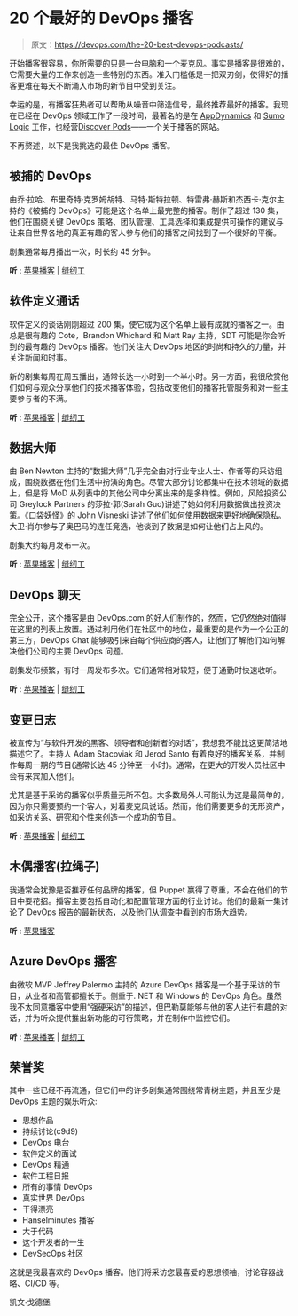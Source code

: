 # 20 个最好的 DevOps 播客

> 原文：<https://devops.com/the-20-best-devops-podcasts/>

开始播客很容易，你所需要的只是一台电脑和一个麦克风。事实是播客是很难的，它需要大量的工作来创造一些特别的东西。准入门槛低是一把双刃剑，使得好的播客更难在每天不断涌入市场的新节目中受到关注。

幸运的是，有播客狂热者可以帮助从噪音中筛选信号，最终推荐最好的播客。我现在已经在 DevOps 领域工作了一段时间，最著名的是在 [AppDynamics](https://www.appdynamics.com/) 和 [Sumo Logic](https://www.sumologic.com/) 工作，也经营[Discover Pods](https://discoverpods.com/)——一个关于播客的网站。

不再赘述，以下是我挑选的最佳 DevOps 播客。

## 被捕的 DevOps

由乔·拉哈、布里奇特·克罗姆胡特、马特·斯特拉顿、特雷弗·赫斯和杰西卡·克尔主持的《被捕的 DevOps》可能是这个名单上最完整的播客。制作了超过 130 集，他们在围绕关键 DevOps 策略、团队管理、工具选择和集成提供可操作的建议与让来自世界各地的真正有趣的客人参与他们的播客之间找到了一个很好的平衡。

剧集通常每月播出一次，时长约 45 分钟。

**听** : [苹果播客](https://podcasts.apple.com/us/podcast/arrested-devops/id773888088) | [缝纫工](https://www.stitcher.com/podcast/arrested-devops-2/arrested-devops)

## 软件定义通话

软件定义的谈话刚刚超过 200 集，使它成为这个名单上最有成就的播客之一。由总是很有趣的 Cote，Brandon Whichard 和 Matt Ray 主持，SDT 可能是你会听到的最有趣的 DevOps 播客。他们关注大 DevOps 地区的时尚和持久的力量，并关注新闻和时事。

新的剧集每周在周五播出，通常长达一小时到一个半小时。另一方面，我很欣赏他们如何与观众分享他们的技术播客体验，包括改变他们的播客托管服务和对一些主要参与者的不满。

**听** : [苹果播客](https://podcasts.apple.com/us/podcast/software-defined-talk/id893738521) | [缝纫工](https://www.stitcher.com/podcast/cote/software-defined-talk)

## 数据大师

由 Ben Newton 主持的“数据大师”几乎完全由对行业专业人士、作者等的采访组成，围绕数据在他们生活中扮演的角色。尽管大部分讨论都集中在技术领域的数据上，但是将 MoD 从列表中的其他公司中分离出来的是多样性。例如，风险投资公司 Greylock Partners 的莎拉·郭(Sarah Guo)讲述了她如何利用数据做出投资决策。《口袋妖怪》的 John Visneski 讲述了他们如何使用数据来更好地确保隐私。大卫·肖尔参与了奥巴马的连任竞选，他谈到了数据是如何让他们占上风的。

剧集大约每月发布一次。

**听** : [苹果播客](https://podcasts.apple.com/us/podcast/masters-of-data-podcast/id1363415303) | [缝纫工](https://www.stitcher.com/podcast/sumo-logic/masters-of-data)

## DevOps 聊天

完全公开，这个播客是由 DevOps.com 的好人们制作的，然而，它仍然绝对值得在这里的列表上放置。通过利用他们在社区中的地位，最重要的是作为一个公正的第三方，DevOps Chat 能够吸引来自每个供应商的客人，让他们了解他们如何解决他们公司的主要 DevOps 问题。

剧集发布频繁，有时一周发布多次。它们通常相对较短，便于通勤时快速收听。

**听** : [苹果播客](https://podcasts.apple.com/us/podcast/devops-chat/id1140246356) | [缝纫工](https://www.stitcher.com/podcast/jules-louis/devops-chats)

## 变更日志

被宣传为“与软件开发的黑客、领导者和创新者的对话”，我想我不能比这更简洁地描述它了。主持人 Adam Stacoviak 和 Jerod Santo 有着良好的播客关系，并制作每周一期的节目(通常长达 45 分钟至一小时)。通常，在更大的开发人员社区中会有来宾加入他们。

尤其是基于采访的播客似乎质量无所不包。大多数局外人可能认为这是最简单的，因为你只需要预约一个客人，对着麦克风说话。然而，他们需要更多的无形资产，如采访关系、研究和个性来创造一个成功的节目。

**听** : [苹果播客](https://podcasts.apple.com/us/podcast/the-changelog/id341623264) | [缝纫工](https://www.stitcher.com/podcast/5by5/the-changelog)

## 木偶播客(拉绳子)

我通常会犹豫是否推荐任何品牌的播客，但 Puppet 赢得了尊重，不会在他们的节目中耍花招。播客主要包括自动化和配置管理方面的行业讨论。他们的最新一集讨论了 DevOps 报告的最新状态，以及他们从调查中看到的市场大趋势。

**听** : [苹果播客](https://podcasts.apple.com/us/podcast/puppet-podcast/id546792095)

## Azure DevOps 播客

由微软 MVP Jeffrey Palermo 主持的 Azure DevOps 播客是一个基于采访的节目，从业者和高管都擅长于。侧重于. NET 和 Windows 的 DevOps 角色。虽然我不太同意播客中使用“强硬采访”的描述，但巴勒莫能够与他的客人进行有趣的对话，并为听众提供推出新功能的可行策略，并在制作中监控它们。

**听** : [苹果播客](https://podcasts.apple.com/us/podcast/azure-devops-podcast/id1436639025) | [缝纫工](https://www.stitcher.com/podcast/jeffrey-palermo/azure-devops-podcast)

## 荣誉奖

其中一些已经不再流通，但它们中的许多剧集通常围绕常青树主题，并且至少是 DevOps 主题的娱乐听众:

*   思想作品
*   持续讨论(c9d9)
*   DevOps 电台
*   软件定义的面试
*   DevOps 精通
*   软件工程日报
*   所有的事情 DevOps
*   真实世界 DevOps
*   干得漂亮
*   Hanselminutes 播客
*   大于代码
*   这个开发者的一生
*   DevSecOps 社区

这就是我最喜欢的 DevOps 播客。他们将采访您最喜爱的思想领袖，讨论容器战略、CI/CD 等。

凯文·戈德堡